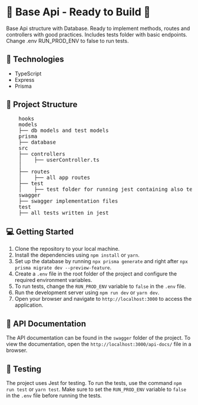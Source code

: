 # 🌟 Base Api - Ready to Build 🌟

Base Api structure with Database. Ready to implement methods, routes and controllers with good practices. Includes tests folder with basic endpoints. Change .env RUN_PROD_ENV to false to run tests.

## 🚀 Technologies

- TypeScript
- Express
- Prisma

## 📁 Project Structure


<pre>
    hooks
    models
    ├── db models and test models
    prisma
    ├── database
    src
    ├── controllers
    │    ├── userController.ts
    │    
    ├── routes
    │    ├── all app routes
    ├── test
    │    ├── test folder for running jest containing also test controllers
    swagger
    ├── swagger implementation files
    test
    ├── all tests written in jest
</pre>


## 💻 Getting Started

1. Clone the repository to your local machine.
2. Install the dependencies using `npm install` or `yarn`.
4. Set up the database by running `npx prisma generate` and right after `npx prisma migrate dev --preview-feature`.
5. Create a `.env` file in the root folder of the project and configure the required environment variables.
6. To run tests, change the `RUN_PROD_ENV` variable to `false` in the `.env` file.
7. Run the development server using `npm run dev` or `yarn dev`.
8. Open your browser and navigate to `http://localhost:3000` to access the application.

## 📝 API Documentation

The API documentation can be found in the `swagger` folder of the project. To view the documentation, open the `http://localhost:3000/api-docs/` file in a browser.

## 🧪 Testing

The project uses Jest for testing. To run the tests, use the command `npm run test` or `yarn test`. Make sure to set the `RUN_PROD_ENV` variable to `false` in the `.env` file before running the tests.
